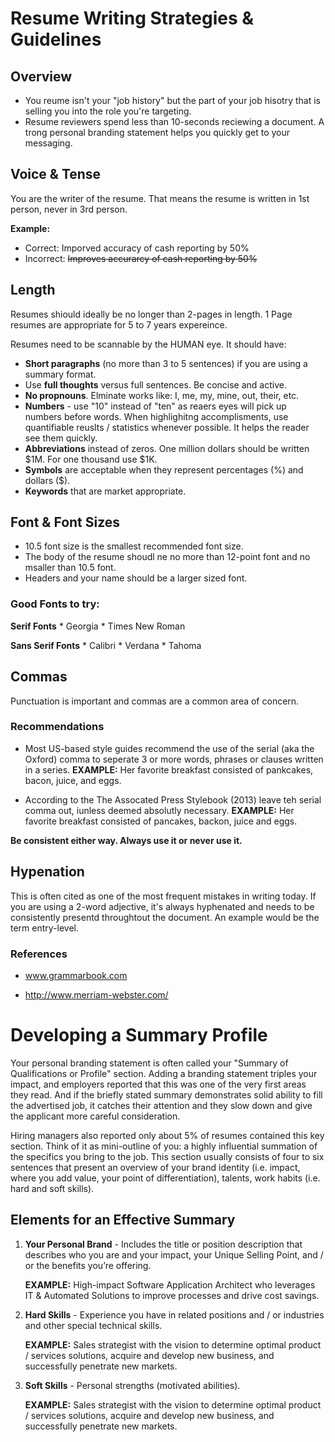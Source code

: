<!-- TITLE: Resume Writing Guidelines -->
<!-- SUBTITLE: Resume Writing Info -->

# Resume Writing Strategies & Guidelines
## Overview
* You reume isn't your "job history" but the part of your job hisotry that is selling you into the role you're targeting.
* Resume reviewers spend less than 10-seconds reciewing a document. A trong personal branding statement helps you quickly get to your messaging.

## Voice & Tense
You are the writer of the resume. That means the resume is written in 1st person, never in 3rd person.

**Example:**
* Correct: Imporved accuracy of cash reporting by 50%
* Incorrect: ~~Improves accurarcy of cash reporting by 50%~~

## Length
Resumes shiould ideally be no longer than 2-pages in length. 1 Page resumes are appropriate for 5 to 7 years expereince. 

Resumes need to be scannable by the HUMAN eye. It should have:

* **Short paragraphs** (no more than 3 to 5 sentences) if you are using a summary format.
* Use **full thoughts** versus full sentences. Be concise and active.
* **No propnouns**. Elminate works like: I, me, my, mine, out, their, etc. 
* **Numbers** - use "10" instead of "ten" as reaers eyes will pick up  numbers before words. When highlighitng accomplisments, use quantifiable reuslts / statistics whenever possible. It helps the reader see them quickly.
*  **Abbreviations** instead of zeros. One million dollars should be written $1M. For one thousand use $1K.
*  **Symbols** are acceptable when they represent percentages (%) and dollars ($).
*  **Keywords** that are market appropriate.

## Font & Font Sizes
* 10.5 font size is the smallest recommended font size.
* The body of the resume shoudl ne no more than 12-point font and no msaller than 10.5 font.
* Headers and your name should be a larger sized font.

### Good Fonts to try:

**Serif Fonts**
	* Georgia
	* Times New Roman
	
	
**Sans Serif Fonts**
	* Calibri
	* Verdana
	* Tahoma


## Commas
Punctuation is important and commas are a common area of concern.

### Recommendations
* Most US-based style guides recommend the use of the serial (aka the Oxford) comma to seperate 3 or more words, phrases or clauses written in a series.
	**EXAMPLE:** Her favorite breakfast consisted of pankcakes, bacon, juice, and eggs.
	
* According to the The Assocated Press Stylebook (2013) leave teh serial comma out, iunless deemed absolutly necessary.
	**EXAMPLE:** Her favorite breakfast consisted of pancakes, backon, juice and eggs. 
	
**Be consistent either way. Always use it or never use it.**
	
	
## Hypenation
This is often cited as one of the most frequent mistakes in writing today. If you are using a 2-word adjective, it's always hyphenated and needs to be consistently presentd throughtout the document. An example would be the term entry-level.
	
### References

* www.grammarbook.com

* http://www.merriam-webster.com/



# Developing a Summary Profile
Your personal branding statement is often called your "Summary of Qualifications or Profile" section. Adding a branding statement triples your impact, and employers reported that this was one of the very first areas they read. And if the briefly stated summary demonstrates solid ability to fill the advertised job, it catches their attention and they slow down and give the applicant more careful consideration.

Hiring managers also reported only about 5% of resumes contained this key section. Think of it as mini-outline of you: a highly influential summation of the specifics you bring to the job. This section usually consists of four to six sentences that present an overview of your brand identity (i.e. impact, where you add value, your point of differentiation), talents, work habits (i.e. hard and soft skills).


## Elements for an Effective Summary
1. **Your Personal Brand** - Includes the title or position description that describes who you are and your impact, your Unique Selling Point, and / or the benefits you’re offering.

	**EXAMPLE:** High-impact Software Application Architect who leverages IT & Automated Solutions to improve processes and drive cost savings.
	
2. **Hard Skills** - Experience you have in related positions and / or industries and other special technical skills.

	**EXAMPLE:**  Sales strategist with the vision to determine optimal product / services solutions, acquire and develop new business, and successfully penetrate new markets.

3. **Soft Skills** - Personal strengths (motivated abilities).

	**EXAMPLE:**  Sales strategist with the vision to determine optimal product / services solutions, acquire and develop new business, and successfully penetrate new markets.


